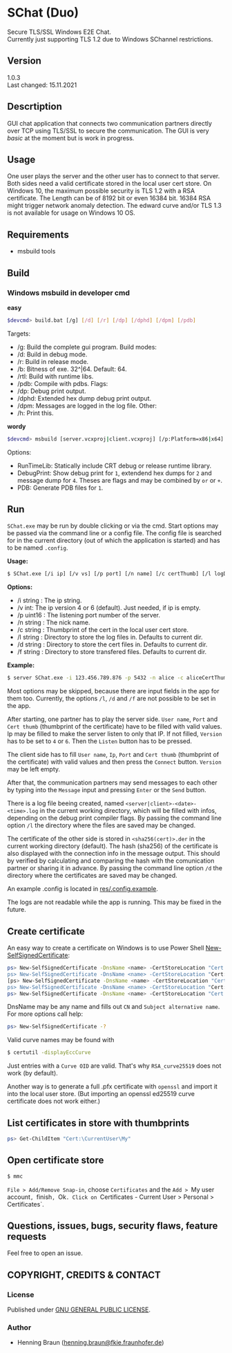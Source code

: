 # SChat (Duo)

Secure TLS/SSL Windows E2E Chat.  
Currently just supporting TLS 1.2 due to Windows SChannel restrictions.

## Version ##
1.0.3  
Last changed: 15.11.2021

## Descrtiption
GUI chat application that connects two communication partners directly over TCP using TLS/SSL to secure the communication.
The GUI is very *basic* at the moment but is work in progress.

## Usage
One user plays the server and the other user has to connect to that server.  
Both sides need a valid certificate stored in the local user cert store.
On Windows 10, the maximum possible security is TLS 1.2 with a RSA certificate. 
The Length can be of 8192 bit or even 16384 bit. 
16384 RSA might trigger network anomaly detection. 
The edward curve and/or TLS 1.3 is not available for usage on Windows 10 OS.

## Requirements
- msbuild tools

## Build

### Windows msbuild in developer cmd
**easy**
```bash
$devcmd> build.bat [/g] [/d] [/r] [/dp] [/dphd] [/dpm] [/pdb]
```
Targets:
- /g: Build the complete gui program.
Build modes:
- /d: Build in debug mode.
- /r: Build in release mode.
- /b: Bitness of exe. 32^|64. Default: 64.
- /rtl: Build with runtime libs.
- /pdb: Compile with pdbs.
Flags:
- /dp: Debug print output.
- /dphd: Extended hex dump debug print output.
- /dpm: Messages are logged in the log file.
Other:
- /h: Print this.


**wordy**
```bash
$devcmd> msbuild [server.vcxproj|client.vcxproj] [/p:Platform=x86|x64] [/p:Configuration=Debug|Release] [/p:RunTimeLib=Debug|Release] [/p:DebugPrint=(1|2|4)] [/p:PDB=0|1]
```
Options:
 - RunTimeLib: Statically include CRT debug or release runtime library.
 - DebugPrint: Show debug print for `1`, extendend hex dumps for `2` and message dump for `4`. Theses are flags and may be combined by `or` or `+`.
 - PDB: Generate PDB files for `1`.

## Run
`SChat.exe` may be run by double clicking or via the cmd.
Start options may be passed via the command line or a config file.
The config file is searched for in the current directory (out of which the application is started) and has to be named `.config`.

**Usage:**
```bash
$ SChat.exe [/i ip] [/v vs] [/p port] [/n name] [/c certThumb] [/l logDir] [/d certDir] [/f fileDir]
```
**Options:**
 - /i string : The ip string.
 - /v int: The ip version 4 or 6 (default). Just needed, if ip is empty.
 - /p uint16 : The listening port number of the server.
 - /n string : The nick name.
 - /c string : Thumbprint of the cert in the local user cert store.
 - /l string : Directory to store the log files in. Defaults to current dir.
 - /d string : Directory to store the cert files in. Defaults to current dir.
 - /f string : Directory to store transfered files. Defaults to current dir.
 
**Example:**
```bash
$ server SChat.exe -i 123.456.789.876 -p 5432 -n alice -c aliceCertThumbPrint
```

Most options may be skipped, because there are input fields in the app for them too.
Currently, the options `/l`, `/d` and `/f` are not possible to be set in the app.

After starting, one partner has to play the server side.
`User name`, `Port` and `Cert thumb` (thumbprint of the certificate) have to be filled with valid values.
Ip may be filled to make the server listen to only that IP.
If not filled, `Version` has to be set to `4` or `6`.
Then the `Listen` button has to be pressed.

The client side has to fill `User name`, `Ip`, `Port` and `Cert thumb` (thumbprint of the certificate) with valid values and then press the `Connect` button.
`Version` may be left empty.

After that, the communication partners may send messages to each other by typing into the `Message` input and pressing `Enter` or the `Send` button.

There is a log file beeing created, named `<server|client>-<date>-<time>.log` in the current working directory, which will be filled with infos, depending on the debug print compiler flags.
By passing the command line option `/l` the directory where the files are saved may be changed.

The certificate of the other side is stored in `<sha256(cert)>.der` in the current working directory (default).
The hash (sha256) of the certificate is also displayed with the connection info in the message output.
This should by verified by calculating and comparing the hash with the comunication partner or sharing it in advance.
By passing the command line option `/d` the directory where the certificates are saved may be changed.

An example .config is located in [res/.config.example](res/.config.example).

The logs are not readable while the app is running. 
This may be fixed in the future.



## Create certificate
An easy way to create a certificate on Windows is to use Power Shell [New-SelfSignedCertificate][1]:

```bash
ps> New-SelfSignedCertificate -DnsName <name> -CertStoreLocation "Cert:\CurrentUser\My\" -KeyAlgorithm RSA -KeyLength 8192 -HashAlgorithm SHA256
ps> New-SelfSignedCertificate -DnsName <name> -CertStoreLocation "Cert:\CurrentUser\My\" -KeyAlgorithm RSA -KeyLength (2048|4096|8192|16384) -HashAlgorithm (SHA256|SHA384|SHA512)
[ps> New-SelfSignedCertificate -DnsName <name> -CertStoreLocation "Cert:\CurrentUser\My\" -KeyAlgorithm RSA_curve25519 -CurveExport CurveName] // doesn't work
ps> New-SelfSignedCertificate -DnsName <name> -CertStoreLocation "Cert:\CurrentUser\My\" -KeyAlgorithm RSA_brainpoolP(256|384|512)r1 -CurveExport CurveName
ps> New-SelfSignedCertificate -DnsName <name> -CertStoreLocation "Cert:\CurrentUser\My\" -KeyAlgorithm ECDSA_nistP(256|384|521) -CurveExport CurveName
```
DnsName may be any name and fills out `CN` and `Subject alternative name`.  
For more options call help:
```bash
ps> New-SelfSignedCertificate -?
```

Valid curve names may be found with 
```bash
$ certutil -displayEccCurve 
```
Just entries with a `Curve OID` are valid. 
That's why `RSA_curve25519` does not work (by default).

Another way is to generate a full .pfx certificate with `openssl` and import it into the local user store.
(But importing an openssl ed25519 curve certificate does not work either.)

[1]: https://docs.microsoft.com/en-us/powershell/module/pki/new-selfsignedcertificate?view=windowsserver2019-ps

## List certificates in store with thumbprints
```bash
ps> Get-ChildItem "Cert:\CurrentUser\My"
```

## Open certificate store
```bash
$ mmc
```
`File > Add/Remove Snap-in`, choose `Certificates` and the `Add > `My user account`, `finish`, `Ok`.
Click on `Certificates - Current User > Personal > Certificates`.


## Questions, issues, bugs, security flaws, feature requests
Feel free to open an issue.


## COPYRIGHT, CREDITS & CONTACT
### License
Published under [GNU GENERAL PUBLIC LICENSE](LICENSE).   

### Author
- Henning Braun ([henning.braun@fkie.fraunhofer.de](henning.braun@fkie.fraunhofer.de)) 
